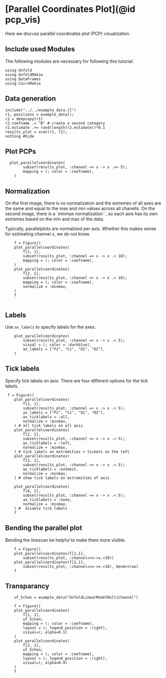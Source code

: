 # [Parallel Coordinates Plot](@id pcp_vis)
Here we discuss parallel coordinates plot (PCP) visualization. 

## Include used Modules
The following modules are necessary for following this tutorial:
```@example main
using Unfold
using UnfoldMakie
using DataFrames
using CairoMakie
```

## Data generation
```@example main
include("../../example_data.jl")
r1, positions = example_data();
r2 = deepcopy(r1)
r2.coefname .= "B" # create a second category
r2.estimate .+= rand(length(r2.estimate))*0.1
results_plot = vcat(r1, r2);
nothing #hide
```

## Plot PCPs

```@example main
  plot_parallelcoordinates(
        subset(results_plot, :channel => x -> x .<= 5);
        mapping = (; color = :coefname),
    )
```


## Normalization
On the first image, there is no normalization and the extremes of all axes are the same and equal to the max and min values across all chanells. 
On the second image, there is a `minmax normalization``, so each axis has its own extremes based on the min and max of the data.

Typically, parallelplots are normalized per axis. Whether this makes sense for estimating channel x, we do not know.

```@example main
    f = Figure()
    plot_parallelcoordinates(
        f[1, 1],
        subset(results_plot, :channel => x -> x .< 10);
        mapping = (; color = :coefname),
    )
    plot_parallelcoordinates(
        f[2, 1],
        subset(results_plot, :channel => x -> x .< 10);
        mapping = (; color = :coefname),
        normalize = :minmax,
    )
    f


```

## Labels
Use `ax_labels` to specify labels for the axes.

```@example main
    plot_parallelcoordinates(
        subset(results_plot, :channel => x -> x .< 5);
        visual = (; color = :darkblue),
        ax_labels = ["Fz", "Cz", "O1", "O2"],
    )

```

## Tick labels
Specify tick labels on axis. There are four different options for the tick labels.

```@example main
 f = Figure()
    plot_parallelcoordinates(
        f[1, 1],
        subset(results_plot, :channel => x -> x .< 5);
        ax_labels = ["Fz", "Cz", "O1", "O2"],
        ax_ticklabels = :all,
        normalize = :minmax,
    ) # all tick labels on all axis
    plot_parallelcoordinates(
        f[2, 1],
        subset(results_plot, :channel => x -> x .< 5);
        ax_ticklabels = :left,
        normalize = :minmax,
    ) # tick labels on extremities + tickets on the left
    plot_parallelcoordinates(
        f[3, 1],
        subset(results_plot, :channel => x -> x .< 5);
        ax_ticklabels = :outmost,
        normalize = :minmax,
    ) # show tick labels on extremities of axis

    plot_parallelcoordinates(
        f[4, 1],
        subset(results_plot, :channel => x -> x .< 5);
        ax_ticklabels = :none,
        normalize = :minmax,
    ) #  disable tick labels
    f 
```


## Bending the parallel plot
Bending the linescan be helpful to make them more visible.

```@example main
    f = Figure()
    plot_parallelcoordinates(f[1,1], 
        subset(results_plot, :channel=>x->x.<10))
    plot_parallelcoordinates(f[2,1], 
        subset(results_plot, :channel=>x->x.<10), bend=true)
    f

```

## Transparancy 
```@example main
    uf_5chan = example_data("UnfoldLinearModelMultiChannel")

    f = Figure()
    plot_parallelcoordinates(
        f[1, 1],
        uf_5chan;
        mapping = (; color = :coefname),
        layout = (; legend_position = :right),
        visual=(; alpha=0.1)
    )
    plot_parallelcoordinates(
        f[2, 1],
        uf_5chan;
        mapping = (; color = :coefname),
        layout = (; legend_position = :right),
        visual=(; alpha=0.9)
    )
    f

```
